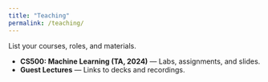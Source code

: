 ```yaml
---
title: "Teaching"
permalink: /teaching/
---
```


List your courses, roles, and materials.

- **CS500: Machine Learning (TA, 2024)** — Labs, assignments, and slides.
- **Guest Lectures** — Links to decks and recordings.
